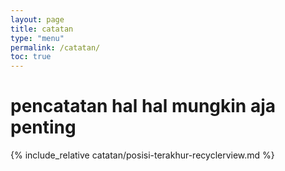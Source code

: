 ```yaml
---
layout: page
title: catatan
type: "menu"
permalink: /catatan/
toc: true
---
```



# pencatatan hal hal mungkin aja penting


{% include_relative catatan/posisi-terakhur-recyclerview.md %}
